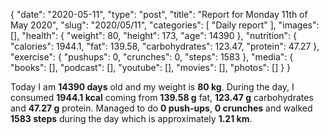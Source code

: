 {
    "date": "2020-05-11",
    "type": "post",
    "title": "Report for Monday 11th of May 2020",
    "slug": "2020\/05\/11",
    "categories": [
        "Daily report"
    ],
    "images": [],
    "health": {
        "weight": 80,
        "height": 173,
        "age": 14390
    },
    "nutrition": {
        "calories": 1944.1,
        "fat": 139.58,
        "carbohydrates": 123.47,
        "protein": 47.27
    },
    "exercise": {
        "pushups": 0,
        "crunches": 0,
        "steps": 1583
    },
    "media": {
        "books": [],
        "podcast": [],
        "youtube": [],
        "movies": [],
        "photos": []
    }
}

Today I am <strong>14390 days</strong> old and my weight is <strong>80 kg</strong>. During the day, I consumed <strong>1944.1 kcal</strong> coming from <strong>139.58 g</strong> fat, <strong>123.47 g</strong> carbohydrates and <strong>47.27 g</strong> protein. Managed to do <strong>0 push-ups</strong>, <strong>0 crunches</strong> and walked <strong>1583 steps</strong> during the day which is approximately <strong>1.21 km</strong>.